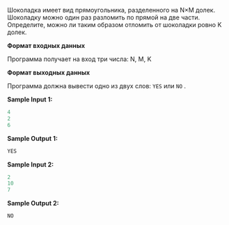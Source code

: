 Шоколадка имеет вид прямоугольника, разделенного на N×M долек. Шоколадку можно один раз разломить по прямой на две части. Определите, можно ли таким образом отломить от шоколадки ровно K долек.

**Формат входных данных**

Программа получает на вход три числа: N, M, K

**Формат выходных данных**

Программа должна вывести одно из двух слов: ```YES``` или ```NO``` .

**Sample Input 1:**

```cpp
4
2
6

```

**Sample Output 1:**

```cpp
YES
```


**Sample Input 2:**

```cpp
2
10
7
```


**Sample Output 2:**

```cpp
NO
```


